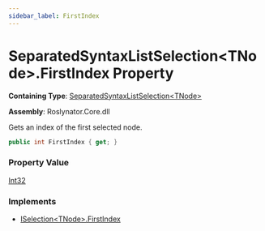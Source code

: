 ```yaml
---
sidebar_label: FirstIndex
---
```


# SeparatedSyntaxListSelection&lt;TNode&gt;\.FirstIndex Property

**Containing Type**: [SeparatedSyntaxListSelection&lt;TNode&gt;](../index.md)

**Assembly**: Roslynator\.Core\.dll

  
Gets an index of the first selected node\.

```csharp
public int FirstIndex { get; }
```

### Property Value

[Int32](https://docs.microsoft.com/en-us/dotnet/api/system.int32)

### Implements

* [ISelection&lt;TNode&gt;.FirstIndex](../../ISelection-1/FirstIndex/index.md)
